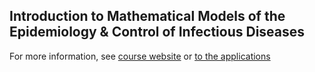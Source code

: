 ## Introduction to Mathematical Models of the Epidemiology & Control of Infectious Diseases

For more information, see [course website](https://www.ntu.edu.sg/medicine/introduction-to-mathematical-models-of-the-epidemiology-control-of-infectious-diseases) or [to the applications](https://shiny.dide.ic.ac.uk/infectiousdiseasemodels-singapore)
